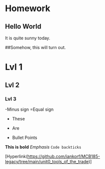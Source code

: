 # Homework
## Hello World
It is quite sunny today.

##Somehow, this will turn out.

# Lvl 1
## Lvl 2
### Lvl 3
-Minus sign
=Equal sign

- These
+ Are
* Bullet Points

**This is bold**
*Emphasis*
`Code backticks`

[Hyperlink(https://github.com/iankorf/MCB185-legacy/tree/main/unit0_tools_of_the_trade)]

